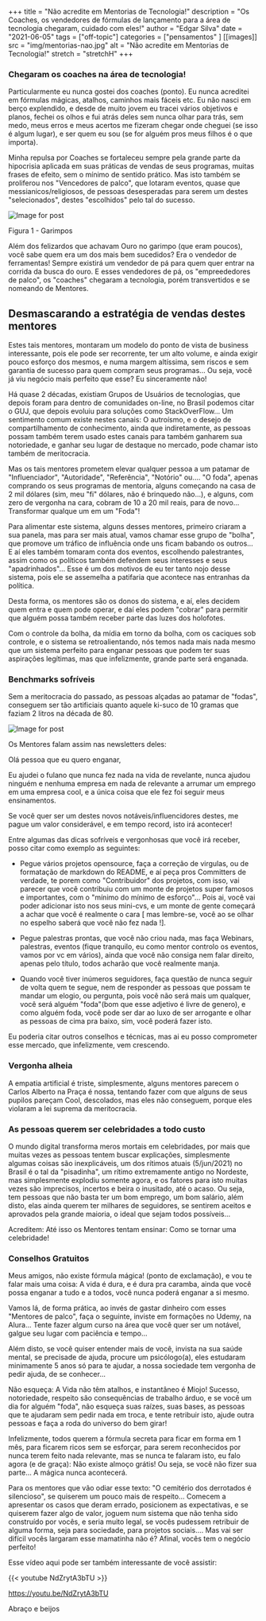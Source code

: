 +++
title = "Não acredite em Mentorias de Tecnologia!"
description = "Os Coaches, os vendedores de fórmulas de lançamento para a área de tecnologia chegaram, cuidado com eles!"
author = "Edgar Silva"
date = "2021-06-05"
tags = ["off-topic"]
categories = ["pensamentos" ]
[[images]]
  src = "img/mentorias-nao.jpg"
  alt = "Não acredite em Mentorias de Tecnologia!"
  stretch = "stretchH"
+++

### Chegaram os coaches na área de tecnologia!

Particularmente eu nunca gostei dos coaches (ponto). Eu nunca acreditei em fórmulas mágicas, atalhos, caminhos mais fáceis etc. Eu não nasci em berço explendido, e desde de muito jovem eu tracei vários objetivos e planos, fechei os olhos e fui atrás deles sem nunca olhar para trás, sem medo, meus erros e meus acertos me fizeram chegar onde cheguei (se isso é algum lugar), e ser quem eu sou (se for alguém pros meus filhos é o que importa).

Minha repulsa por Coaches se fortaleceu sempre pela grande parte da hipocrisia aplicada em suas práticas de vendas de seus programas, muitas frases de efeito, sem o mínimo de sentido prático. Mas isto também se proliferou nos "Vencedores de palco", que lotaram eventos, quase que messianicos/religiosos, de pessoas desesperadas para serem um destes "selecionados", destes "escolhidos" pelo tal do sucesso. 




![Image for post](https://s2.glbimg.com/KbKGAg_WfkLqL2wCFC50-0U-J3Q=/640x424/i.glbimg.com/og/ig/infoglobo1/f/original/2019/07/31/40390278_17121998_-_sergio_marques_-_projeto_2000_-_serra_pelada_-_um_dos_maiores_garimpos_de_ouro_d.jpg)

Figura 1 - Garimpos

Além dos felizardos que achavam Ouro no garimpo (que eram poucos), você sabe quem era um dos mais bem sucedidos? Era o vendedor de ferramentas! Sempre existirá um vendedor de pá para quem quer entrar na corrida da busca do ouro. E esses vendedores de pá, os "empreededores de palco", os "coaches" chegaram a tecnologia, porém transvertidos e se nomeando de Mentores. 

## Desmascarando a estratégia de vendas destes mentores

Estes tais mentores, montaram um modelo do ponto de vista de business interessante, pois ele pode ser recorrente, ter um alto volume, e ainda exigir pouco esforço dos mesmos, e numa margem altíssima, sem riscos e sem garantia de sucesso para quem compram seus programas... Ou seja, você já viu negócio mais perfeito que esse? Eu sinceramente não! 

Há quase 2 décadas, existiam Grupos de Usuários de tecnologias, que depois foram para dentro de comunidades on-line, no Brasil podemos citar o GUJ, que depois evoluiu para soluções como StackOverFlow... Um sentimento comum existe nestes canais: O autroísmo, e o desejo de compartilhamento de conhecimento, ainda que indiretamente, as pessoas possam também terem usado estes canais para também ganharem sua notoriedade, e ganhar seu lugar de destaque no mercado, pode chamar isto também de meritocracia. 

Mas os tais mentores prometem elevar qualquer pessoa a um patamar de "Influenciador", "Autoridade", "Referência", "Notório" ou.... "O foda", apenas comprando os seus programas de mentoria, alguns começando na casa de 2 mil dólares (sim, meu "fi" dólares, não é brinquedo não...), e alguns, com zero de vergonha na cara, cobram de 10 a 20 mil reais, para de novo... Transformar qualque um em um "Foda"!

Para alimentar este sistema, alguns desses mentores, primeiro criaram a sua panela, mas para ser mais atual, vamos chamar esse grupo de "bolha", que promove um tráfico de influência onde uns ficam babando os outros... E aí eles também tomaram conta dos eventos, escolhendo palestrantes, assim como os políticos também defendem seus interesses e seus "apadrinhados"... Esse é um dos motivos de eu ter tanto nojo desse sistema, pois ele se assemelha a patifaria que acontece nas entranhas da política. 

Desta forma, os mentores são os donos do sistema, e aí, eles decidem quem entra e quem pode operar, e daí eles podem "cobrar" para permitir que alguém possa também receber parte das luzes dos holofotes. 

Com o controle da bolha, da mídia em torno da bolha, com os caciques sob controle, e o sistema se retroalientando, nós temos nada mais nada mesmo que um sistema perfeito para enganar pessoas que podem ter suas aspirações legítimas, mas que infelizmente, grande parte será enganada. 

### Benchmarks sofríveis

Sem a meritocracia do passado, as pessoas alçadas ao patamar de "fodas", conseguem ser tão artificiais quanto aquele ki-suco de 10 gramas que faziam 2 litros na década de 80.

![Image for post](https://i.pinimg.com/originals/9c/01/11/9c0111067403aa3439ce409a4481863a.jpg)

Os Mentores falam assim nas newsletters deles: 

Olá pessoa que eu quero enganar,

Eu ajudei o fulano que nunca fez nada na vida de revelante, nunca ajudou ninguém e nenhuma empresa em nada de relevante a arrumar um emprego em uma empresa cool, e a única coisa que ele fez foi seguir meus ensinamentos. 

Se você quer ser um destes novos notáveis/influencidores destes, me pague um valor considerável, e em tempo record, isto irá acontecer!

Entre algumas das dicas sofríveis e vergonhosas que você irá receber, posso citar como exemplo as seguintes:

- Pegue vários projetos opensource, faça a correção de virgulas, ou de formatação de markdown do README, e aí peça pros Committers de verdade, te porem como "Contribuidor" dos projetos, com isso, vai parecer que você contribuiu com um monte de projetos super famosos e importantes, com o "mínimo do mínimo de esforço"... Pois ai, você vai poder adicionar isto nos seus mini-cvs, e um monte de gente começará a achar que você é realmente o cara [ mas lembre-se, você ao se olhar no espelho saberá que você não fez nada !]. 

- Pegue palestras prontas, que você não criou nada, mas faça Webinars, palestras, eventos (fique tranquilo, eu como mentor controlo os eventos, vamos por vc em vários), ainda que você não consiga nem falar direito, apenas pelo título, todos acharão que você realmente manja.

- Quando você tiver inúmeros seguidores, faça questão de nunca seguir de volta quem te segue, nem de responder as pessoas que possam te mandar um elogio, ou pergunta, pois você não será mais um qualquer, você será alguém "foda"(bom que esse adjetivo é livre de genero), e como alguém foda, você pode ser dar ao luxo de ser arrogante e olhar as pessoas de cima pra baixo, sim, você poderá fazer isto. 

Eu poderia citar outros conselhos e técnicas, mas ai eu posso comprometer esse mercado, que infelizmente, vem crescendo. 

### Vergonha alheia

A empatia artificial é triste, simplesmente, alguns mentores parecem o Carlos Alberto na Praça é nossa, tentando fazer com que alguns de seus pupilos pareçam Cool, descolados, mas eles não conseguem, porque eles violaram a lei suprema da meritocracia.

### As pessoas querem ser celebridades a todo custo

O mundo digital transforma meros mortais em celebridades, por mais que muitas vezes as pessoas tentem buscar explicações, simplesmente algumas coisas são inexplicáveis, um dos rítimos atuais (5/jun/2021) no Brasil é o tal da "pisadinha", um rítimo extremamente antigo no Nordeste, mas simplesmente explodiu somente agora, e os fatores para isto muitas vezes são imprecisos, incertos e beira o inusitado, até o acaso. Ou seja, tem pessoas que não basta ter um bom emprego, um bom salário, além disto, elas ainda querem ter milhares de seguidores, se sentirem aceitos e aprovados pela grande maioria, o ideal que sejam todos possíveis...

Acreditem: Até isso os Mentores tentam ensinar: Como se tornar uma celebridade! 

### Conselhos Gratuitos

Meus amigos, não existe fórmula mágica! (ponto de exclamação), e vou te falar mais uma coisa: A vida é dura, e é dura pra caramba, ainda que você possa enganar a tudo e a todos, você nunca poderá enganar a si mesmo.

Vamos lá, de forma prática, ao invés de gastar dinheiro com esses "Mentores de palco", faça o seguinte, inviste em formações no Udemy, na Alura... Tente fazer algum curso na área que você quer ser um notável, galgue seu lugar com paciência e tempo...

Além disto, se você quiser entender mais de você, invista na sua saúde mental, se precisade de ajuda, procure um psicólogo(a), eles estudaram minimamente 5 anos só para te ajudar, a nossa sociedade tem vergonha de pedir ajuda, de se conhecer... 

Não esqueça: A Vida não têm atalhos, e instantâneo é Miojo! Sucesso, notoriedade, respeito são consequências de trabalho árduo, e se você um dia for alguém "foda", não esqueça suas raízes, suas bases, as pessoas que te ajudaram sem pedir nada em troca, e tente retribuir isto, ajude outra pessoas e faça a roda do universo do bem girar!

Infelizmente, todos querem a fórmula secreta para ficar em forma em 1 mês, para ficarem ricos sem se esforçar, para serem reconhecidos por nunca terem feito nada relevante, mas se nunca te falaram isto, eu falo agora (e de graça): Não existe almoço grátis! Ou seja, se você não fizer sua parte... A mágica nunca acontecerá.

Para os mentores que vão odiar esse texto: "O cemitério dos derrotados é silencioso", se quiserem um pouco mais de respeito... Comecem a apresentar os casos que deram errado, posicionem as expectativas, e se quiserem fazer algo de valor, joguem num sistema que não tenha sido construído por vocês, e seria muito legal, se vocês pudessem retribuir de alguma forma, seja para sociedade, para projetos sociais.... Mas vai ser difícil vocês largaram esse mamatinha não é? Afinal, vocês tem o negócio perfeito!

Esse vídeo aqui pode ser também interessante de você assistir:

{{< youtube NdZrytA3bTU >}}

https://youtu.be/NdZrytA3bTU

Abraço e beijos








